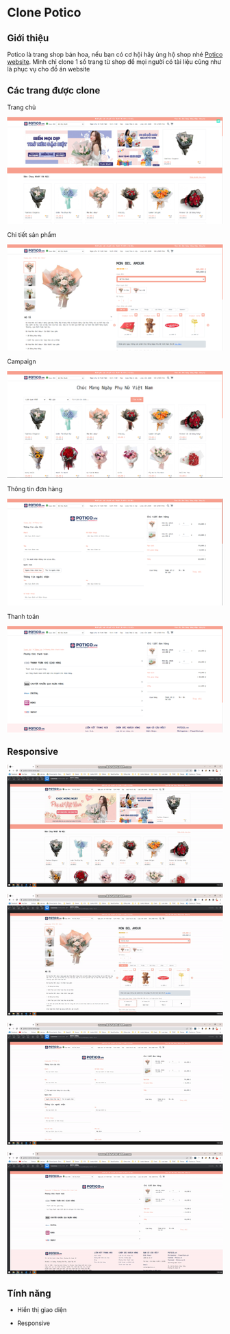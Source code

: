 # Clone Potico

## Giới thiệu

Potico là trang shop bán hoa, nếu bạn có cơ hội hãy ủng hộ shop nhé [Potico website](https://potico.vn/). Mình chỉ clone 1 số trang từ shop để mọi người có tài liệu cũng như là phục vụ cho đồ án website

## Các trang được clone

Trang chủ

![alt](/website/docs/1.png)

Chi tiết sản phẩm

![image](/website/docs/2.png)

Campaign

![alt](/website/docs/3.png)

Thông tin đơn hàng

![alt](/website/docs/4.png)

Thanh toán

![alt](/website/docs/5.png)

## Responsive

![alt](/website/docs/1.gif)

![alt](/website/docs/2.gif)

![alt](/website/docs/3.gif)

![alt](/website/docs/4.gif)

## Tính năng

- Hiển thị giao diện

- Responsive
